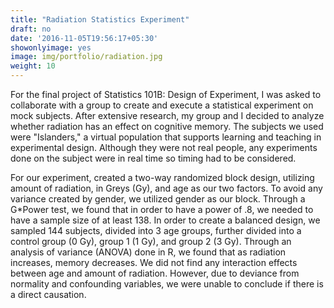```yaml
---
title: "Radiation Statistics Experiment"
draft: no
date: '2016-11-05T19:56:17+05:30'
showonlyimage: yes
image: img/portfolio/radiation.jpg
weight: 10
---
```


For the final project of Statistics 101B: Design of Experiment, I was asked to collaborate with a group to create and execute a statistical experiment on mock subjects. After extensive research, my group and I decided to analyze whether radiation has an effect on cognitive memory. The subjects we used were "Islanders," a virtual population that supports learning and teaching in experimental design. Although they were not real people, any experiments done on the subject were in real time so timing had to be considered. 

For our experiment, created a two-way randomized block design, utilizing amount of radiation, in Greys (Gy), and age as our two factors. To avoid any variance created by gender, we utilized gender as our block. Through a G*Power test, we found that in order to have a power of .8, we needed to have a sample size of at least 138. In order to create a balanced design, we sampled 144 subjects, divided into 3 age groups, further divided into a control group (0 Gy), group 1 (1 Gy), and group 2 (3 Gy). Through an analysis of variance (ANOVA) done in R, we found that as radiation increases, memory decreases. We did not find any interaction effects between age and amount of radiation. However, due to deviance from normality and confounding variables, we were unable to conclude if there is a direct causation. 